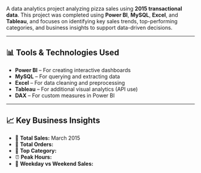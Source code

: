 A data analytics project analyzing pizza sales using **2015 transactional data**. This project was completed using **Power BI**, **MySQL**, **Excel**, and **Tableau**, and focuses on identifying key sales trends, top-performing categories, and business insights to support data-driven decisions.

---

## 📊 Tools & Technologies Used
- **Power BI** – For creating interactive dashboards
- **MySQL** – For querying and extracting data
- **Excel** – For data cleaning and preprocessing
- **Tableau** – For additional visual analytics (API use)
- **DAX** – For custom measures in Power BI

---

## 📈 Key Business Insights
- 📅 **Total Sales:**  March 2015  
- 🧾 **Total Orders:** 
- 🍕 **Top Category:**   
- ⏰ **Peak Hours:**
- 📆 **Weekday vs Weekend Sales:**
  
